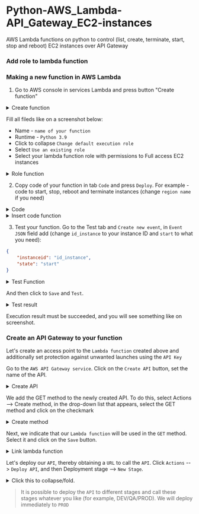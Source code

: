 # Python-AWS_Lambda-API_Gateway_EC2-instances
AWS Lambda functions on python to control (list, create, terminate, start, stop and reboot) EC2 instances over API Gateway
### Add role to lambda function

### Making a new function in AWS Lambda
1. Go to AWS console in services Lambda and press button "Create function"
<details>
<summary>Create function</summary>

![Create function](/img/create-function.jpg)

</details>

Fill all fileds like on a screenshot below:
- Name - `name of your function`
- Runtime - `Python 3.9`
- Click to collapse `Change default execution role`
- Select `Use an existing role`
- Select your lambda function role with permissions to Full access EC2 instances
<details>
<summary>Role function</summary>

![role function1](/img/role-function1.jpg)
![role function2](/img/role-function2.jpg)

</details>

2. Copy code of your function in tab `Code` and press `Deploy`.
For example - code to start, stop, reboot and terminate instances (change `region name` if you need)
<details>
<summary>Code</summary>

```python
import boto3
import json

def lambda_handler(event, context):
    state = (event['state'])
    if state == "start":
        client = boto3.client('ec2', region_name='us-east-1')
        instanceid = (event['instanceid'])
        response = client.start_instances(
            InstanceIds=[
                instanceid,
            ],
        )
    elif state == "stop":
        client = boto3.client('ec2', region_name='us-east-1')
        instanceid = (event['instanceid'])
        response = client.stop_instances(
            InstanceIds=[
                instanceid,
            ],
        )
    elif state == "reboot":
        client = boto3.client('ec2', region_name='us-east-1')
        instanceid = (event['instanceid'])
        response = client.reboot_instances(
            InstanceIds=[
                instanceid,
            ],
        )
    elif state == "terminate":
        client = boto3.client('ec2', region_name='us-east-1')
        instanceid = (event['instanceid'])
        response = client.terminate_instances(
            InstanceIds=[
                instanceid,
            ],
        )
    return (response)
```

</details>

<details>
<summary>Insert code function</summary>

![Insert code function](/img/insert-code-function.jpg)

</details>

3. Test your function.
Go to the Test tab and `Create new event`, in `Event JSON` field add (change `id_instance` to your instance ID and `start` to what you need):
```json
{
    "instanceid": "id_instance",
    "state": "start"
}
```
<details>
<summary>Test Function</summary>

![Test function](/img/test-function.jpg)

</details>

And then click to `Save` and `Test`.
<details>
<summary>Test result</summary>

![Test function details](/img/test-function-details.jpg)

</details>

Execution result must be succeeded, and you will see something like on screenshot.
### Create an API Gateway to your function
Let's create an access point to the `Lambda function` created above and additionally set protection against unwanted launches using the `API Key`

Go to the `AWS API Gateway service`. Click on the `Create API` button, set the name of the API.
<details>
<summary>Create API</summary>

![Create API](/img/create-api.jpg)
![Create API2](/img/create-api2.jpg)

</details>

We add the GET method to the newly created API. To do this, select Actions --> Create method, in the drop-down list that appears, select the GET method and click on the checkmark
<details>
<summary>Create method</summary>

![Create Method](/img/api-create-method.jpg)
![Create Method GET](/img/api-create-method-get.jpg)

</details>

Next, we indicate that our `Lambda function` will be used in the `GET` method. Select it and click on the `Save` button.
<details>
<summary>Link lambda function</summary>

![Link lambda function](/img/api-function-link.jpg)

</details>

Let's deploy our `API`, thereby obtaining a `URL` to call the `API`.
Click `Actions` --> `Deploy API`, and then Deployment stage --> `New Stage`.
<details>
<summary>Click this to collapse/fold.</summary>

![Deploy lambda function](/img/api-deploy.jpg)
![Deploy lambda function 2](/img/api-deploy2.jpg)

</details>

> It is possible to deploy the `API` to different stages and call these stages whatever you like (for example, DEV/QA/PROD). We will deploy immediately to `PROD`
